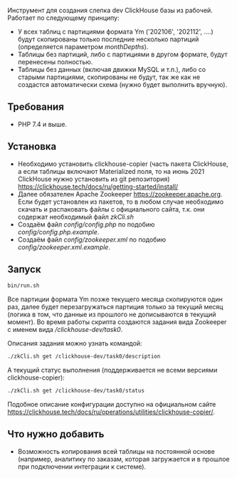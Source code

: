 Инструмент для создания слепка dev ClickHouse базы из рабочей. Работает по следующему принципу:

- У всех таблиц с партициями формата Ym ('202106', '202112', ....) будут скопированы только последние несколько партиций
  (определяется параметром _monthDepths_).
- Таблицы без партиций, либо с партициями в другом формате, будут перенесены полностью.
- Таблицы без данных (включая движки MySQL и т.п.), либо со старыми партициями, скопированы не будут, так же как не
  создастся автоматически схема (нужно будет выполнить вручную).

## Требования

- PHP 7.4 и выше.

## Установка

- Необходимо установить clickhouse-copier (часть пакета ClickHouse, а если таблицы включают Materialized поля, то на
  июнь 2021 ClickHouse нужно установить из git репозитория) https://clickhouse.tech/docs/ru/getting-started/install/
- Далее обязателен Apache Zookeeper https://zookeeper.apache.org. Если будет установлен из пакетов, то в любом случае
  необходимо скачать и распаковать файлы с официального сайта, т.к. они содержат необходимый файл _zkCli.sh_
- Создаём файл _config/config.php_ по подобию _config/config.php.example_.
- Создаём файл _config/zookeeper.xml_ по подобию _config/zookeeper.xml.example_.

## Запуск

```bash
bin/run.sh
```

Все партиции формата Ym позже текущего месяца скопируются один раз, далее будет перезагружаться партиция только за
текущий месяц (логика в том, что данные из прошлого не дописываются в текущий момент). Во время работы скрипта создаются
задания вида Zookeeper с именем вида _/clickhouse-dev/task0_.

Описания задания можно узнать командой:

```bash
./zkCli.sh get /clickhouse-dev/task0/description
```

A текущий статус выполнения (поддерживается не всеми версиями clickhouse-copier):

```bash
./zkCli.sh get /clickhouse-dev/task0/status
```

Подобное описание конфигурации доступно на официальном
сайте https://clickhouse.tech/docs/ru/operations/utilities/clickhouse-copier/.

## Что нужно добавить

- Возможность копирования всей таблицы на постоянной основе (например, аналитику по заказам, которая загружается и в
  прошлое при подключении интеграции к системе).
